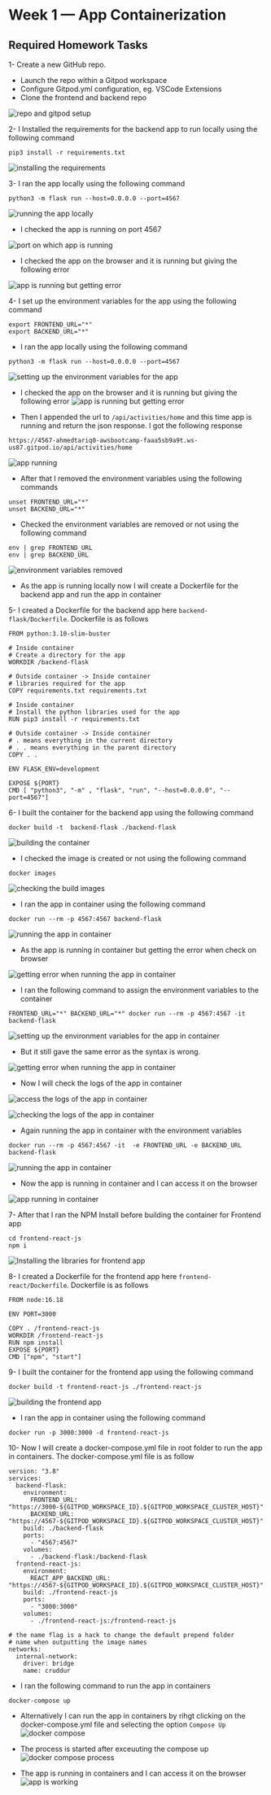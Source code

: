# Week 1 — App Containerization

## Required Homework Tasks


1- Create a new GitHub repo.
- Launch the repo within a Gitpod workspace
- Configure Gitpod.yml configuration, eg. VSCode Extensions
- Clone the frontend and backend repo

![repo and gitpod setup](assets/week1/gitpod.jpg)

2- I Installed the requirements for the backend app to run locally using the following command

```
pip3 install -r requirements.txt
```
![installing the requirements](assets/week1/installingreq.jpg)

3- I ran the app locally using the following command

```
python3 -m flask run --host=0.0.0.0 --port=4567
```
![running the app locally](assets/week1/apprun01.jpg)

- I checked the app is running on port 4567

![port on which app is running](assets/week1/portcheck01.jpg)

- I checked the app on the browser and it is running but giving the following error

![app is running but getting error](assets/week1/err01.jpg)

4- I set up the environment variables for the app using the following command

```
export FRONTEND_URL="*"
export BACKEND_URL="*"
```
- I ran the app locally using the following command

```
python3 -m flask run --host=0.0.0.0 --port=4567
```
![setting up the environment variables for the app](assets/week1/setupvariables.jpg)

- I checked the app on the browser and it is running but giving the following error
![app is running but getting error](assets/week1/err01.jpg)

- Then I appended the url to `/api/activities/home` and this time app is running and return the json response. I got the following response
```
https://4567-ahmedtariq0-awsbootcamp-faaa5sb9a9t.ws-us87.gitpod.io/api/activities/home
```

![app running](assets/week1/apprunning01.jpg)

- After that I removed the environment variables using the following commands

```
unset FRONTEND_URL="*"
unset BACKEND_URL="*"
```
- Checked the environment variables are removed or not using the following command

``` 
env | grep FRONTEND_URL
env | grep BACKEND_URL
```
![environment variables removed](assets/week1/varremoved.jpg)

- As the app is running locally now I will create a Dockerfile for the backend app and run the app in container

5- I created a Dockerfile for the backend app here `backend-flask/Dockerfile`. Dockerfile is as follows

```
FROM python:3.10-slim-buster

# Inside container
# Create a directory for the app
WORKDIR /backend-flask

# Outside container -> Inside container
# libraries required for the app
COPY requirements.txt requirements.txt

# Inside container
# Install the python libraries used for the app
RUN pip3 install -r requirements.txt

# Outside container -> Inside container
# . means everything in the current directory
# . . means everything in the parent directory
COPY . .

ENV FLASK_ENV=development

EXPOSE ${PORT}
CMD [ "python3", "-m" , "flask", "run", "--host=0.0.0.0", "--port=4567"]
```

6- I built the container for the backend app using the following command

```
docker build -t  backend-flask ./backend-flask
```

![building the container](assets/week1/build.jpg)

- I checked the image is created or not using the following command

```
docker images
```
![checking the build images](assets/week1/images.jpg)

- I ran the app in container using the following command

```
docker run --rm -p 4567:4567 backend-flask
```
![running the app in container](assets/week1/runapp02.jpg)

- As the app is running in container but getting the error when check on browser

![getting error when running the app in container](assets/week1/err02.jpg)

- I ran the following command to assign the environment variables to the container 

```
FRONTEND_URL="*" BACKEND_URL="*" docker run --rm -p 4567:4567 -it backend-flask
```
![setting up the environment variables for the app in container](assets/week1/setupvar.jpg)

- But it still gave the same error as the syntax is wrong.

![getting error when running the app in container](assets/week1/err02.jpg)

- Now I will check the logs of the app in container

![access the logs of the app in container](assets/week1/checklogs.jpg)

![checking the logs of the app in container](assets/week1/logs.jpg)


- Again running the app in container with the environment variables

```
docker run --rm -p 4567:4567 -it  -e FRONTEND_URL -e BACKEND_URL backend-flask
```
![running the app in container](assets/week1/runapp03.jpg)

- Now the app is running in container and I can access it on the browser

![app running in container](assets/week1/apprunning02.jpg)

7- After that I ran the NPM Install before building the container for Frontend app

```
cd frontend-react-js
npm i
```
![Installing the libraries for frontend app](assets/week1/npmi.jpg)


8- I created a Dockerfile for the frontend app here `frontend-react/Dockerfile`. Dockerfile is as follows

```
FROM node:16.18

ENV PORT=3000

COPY . /frontend-react-js
WORKDIR /frontend-react-js
RUN npm install
EXPOSE ${PORT}
CMD ["npm", "start"]
```

9- I built the container for the frontend app using the following command

```
docker build -t frontend-react-js ./frontend-react-js
```
![building the frontend app](assets/week1/frontendrun.jpg)

- I ran the app in container using the following command

```
docker run -p 3000:3000 -d frontend-react-js
```
10- Now I will create a docker-compose.yml file in root folder to run the app in containers. The docker-compose.yml file is as follow
```
version: "3.8"
services:
  backend-flask:
    environment:
      FRONTEND_URL: "https://3000-${GITPOD_WORKSPACE_ID}.${GITPOD_WORKSPACE_CLUSTER_HOST}"
      BACKEND_URL: "https://4567-${GITPOD_WORKSPACE_ID}.${GITPOD_WORKSPACE_CLUSTER_HOST}"
    build: ./backend-flask
    ports:
      - "4567:4567"
    volumes:
      - ./backend-flask:/backend-flask
  frontend-react-js:
    environment:
      REACT_APP_BACKEND_URL: "https://4567-${GITPOD_WORKSPACE_ID}.${GITPOD_WORKSPACE_CLUSTER_HOST}"
    build: ./frontend-react-js
    ports:
      - "3000:3000"
    volumes:
      - ./frontend-react-js:/frontend-react-js

# the name flag is a hack to change the default prepend folder
# name when outputting the image names
networks: 
  internal-network:
    driver: bridge
    name: cruddur
```
- I ran the following command to run the app in containers

```
docker-compose up
```
- Alternatively I can run the app in containers by rihgt clicking on the docker-compose.yml file and selecting the option `Compose Up`
![docker compose](assets/week1/compose.jpg)

- The process is started after exceuuting the compose up
![docker compose process](assets/week1/composerun.jpg)

- The app is running in containers and I can access it on the browser
![app is working](assets/week1/appworks.jpg)
